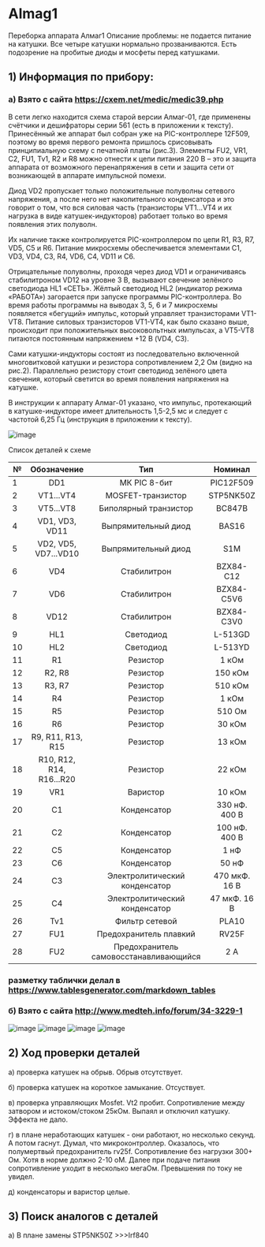 # Almag1
Переборка аппарата Алмаг1
Описание проблемы: не подается питание на катушки. Все четыре катушки нормально прозваниваются. Есть подозрение на пробитые диоды и мосфеты перед катушками.

## 1) Информация по прибору:
### а) Взято с сайта https://cxem.net/medic/medic39.php

В сети легко находится схема старой версии Алмаг-01, где применены счётчики и дешифраторы серии 561 (есть в приложении к тексту). Принесённый же аппарат был собран уже на PIC-контроллере 12F509, поэтому во время первого ремонта пришлось срисовывать принципиальную схему с печатной платы (рис.3).
Элементы FU2, VR1, C2, FU1, Tv1, R2 и R8 можно отнести к цепи питания 220 В – это и защита аппарата от возможного перенапряжения в сети и защита сети от возникающей в аппарате импульсной помехи.

Диод VD2 пропускает только положительные полуволны сетевого напряжения, а после него нет накопительного конденсатора и это говорит о том, что вся силовая часть (транзисторы VT1…VT4 и их нагрузка в виде катушек-индукторов) работает только во время появления этих полуволн.

Их наличие также контролируется PIC-контроллером по цепи R1, R3, R7, VD5, C5 и R6. Питание микросхемы обеспечивается элементами C1, VD3, VD4, C3, R4, VD6, C4, VD11 и C6.

Отрицательные полуволны, проходя через диод VD1 и ограничиваясь стабилитроном VD12 на уровне 3 В, вызывают свечение зелёного светодиода HL1 «СЕТЬ».
Жёлтый светодиод HL2 (индикатор режима «РАБОТА») загорается при запуске программы PIC-контроллера. Во время работы программы на выводах 3, 5, 6 и 7 микросхемы появляется «бегущий» импульс, который управляет транзисторами VT1-VT8. Питание силовых транзисторов VT1-VT4, как было сказано выше, происходит при положительных высоковольтных импульсах, а VT5-VT8 питаются постоянным напряжением +12 В (VD4, C3).

Сами катушки-индукторы состоят из последовательно включенной многовитковой катушки и резистора сопротивлением 2,2 Ом (видно на рис.2). Параллельно резистору стоит светодиод зелёного цвета свечения, который светится во время появления напряжения на катушке.

В инструкции к аппарату Алмаг-01 указано, что импульс, протекающий в катушке-индукторе имеет длительность 1,5-2,5 мс и следует с частотой 6,25 Гц (инструкция в приложении к тексту).

![image](https://user-images.githubusercontent.com/110164325/187070988-c9a79a22-a25c-4e47-9b47-38c744168fc9.png)

Список деталей к схеме

| №  |            Обозначение          |                       Тип                     |        Номинал       |      Количество     |      Примечание     |
|----|:-------------------------------:|:---------------------------------------------:|:--------------------:|:-------------------:|:-------------------:|
| 1  |     DD1                         |     МК PIC 8-бит                              |     PIC12F509        |     1               |                     |
| 2  |     VT1...VT4                   |     MOSFET-транзистор                         |     STP5NK50Z        |     4               |                     |
| 3  |     VT5...VT8                   |     Биполярный транзистор                     |     BC847B           |     4               |                     |
| 4  |     VD1, VD3, VD11              |     Выпрямительный диод                       |     BAS16            |     3               |                     |
| 5  |     VD2, VD5, VD7...VD10        |     Выпрямительный диод                       |     S1M              |     6               |                     |
| 6  |     VD4                         |     Стабилитрон                               |     BZX84-C12        |     1               |                     |
| 7  |     VD6                         |     Стабилитрон                               |     BZX84-C5V6       |     1               |                     |
| 8  |     VD12                        |     Стабилитрон                               |     BZX84-C3V0       |     1               |                     |
| 9  |     HL1                         |     Светодиод                                 |     L-513GD          |     1               |                     |
| 10 |     HL2                         |     Светодиод                                 |     L-513YD          |     1               |                     |
| 11 |     R1                          |     Резистор                                  |     1 кОм            |     1               |     0,5...1 Вт      |
| 12 |     R2, R8                      |     Резистор                                  |     150 кОм          |     2               |     smd 0805        |
| 13 |     R3, R7                      |     Резистор                                  |     510 кОм          |     2               |     smd 0805        |
| 14 |     R4                          |     Резистор                                  |     1 кОм            |     1               |     smd 0805        |
| 15 |     R5                          |     Резистор                                  |     510 Ом           |     1               |     smd 0805        |
| 16 |     R6                          |     Резистор                                  |     30 кОм           |     1               |     smd 0805        |
| 17 |     R9, R11, R13, R15           |     Резистор                                  |     13 кОм           |     4               |     smd 0805        |
| 18 |     R10, R12, R14, R16...R20    |     Резистор                                  |     22 кОм           |     8               |     smd 0805        |
| 19 |     VR1                         |     Варистор                                  |     10 кОм           |     1               |                     |
| 20 |     C1                          |     Конденсатор                               |     330 нФ. 400 В    |     1               |                     |
| 21 |     C2                          |     Конденсатор                               |     100 нФ. 400 В    |     1               |                     |
| 22 |     C5                          |     Конденсатор                               |     1 нФ             |     1               |     smd 0805        |
| 23 |     C6                          |     Конденсатор                               |     50 нФ            |     1               |     smd 0805        |
| 24 |     C3                          |     Электролитический конденсатор             |     470 мкФ. 16 В    |     1               |                     |
| 25 |     C4                          |     Электролитический конденсатор             |     47 мкФ. 16 В     |     1               |                     |
| 26 |     Tv1                         |     Фильтр сетевой                            |     PLA10            |     1               |                     |
| 27 |     FU1                         |     Предохранитель плавкий                    |     RV25F            |     1               |                     |
| 28 |     FU2                         |     Предохранитель самовосстанавливающийся    |     2 А              |     1               |     MF-R            |

### разметку таблички делал в https://www.tablesgenerator.com/markdown_tables

### б) Взято с сайта http://www.medteh.info/forum/34-3229-1
![image](https://user-images.githubusercontent.com/110164325/187071424-b59b7e5d-6259-4a25-b699-bc3270f0b0d6.png)
![image](https://user-images.githubusercontent.com/110164325/187071431-d52ab218-3ebb-449d-9f69-f91798529708.png)
![image](https://user-images.githubusercontent.com/110164325/187071434-0634787e-b6f0-4ad1-aca2-12d8e8cadf59.png)
![image](https://user-images.githubusercontent.com/110164325/187071444-13e8e180-0a32-441a-b8a6-cb96491769d1.png)

## 2) Ход проверки деталей
а) проверка катушек на обрыв. Обрыв отсутствует.

б) проверка катушек на короткое замыкание. Отсуствует.

в) проверка управляющих Mosfet. Vt2 пробит. Сопротивление между затвором и истоком/стоком 25кОм. Выпаял и отключил катушку. Эффекта не дало.

г) в плане неработающих катушек - они работают, но несколько секунд. А потом гаснут. Думал, что микроконтроллер. Оказалось, что полумертвый предохранитель rv25f. Сопротивление без нагрузки 300+ Ом. Хотя в норме должно 2-10 оМ. Далее при подаче питания сопротивление уходит в несколько мегаОм. Превышения по току не увидел.

д) конденсаторы и варистор целые.
## 3) Поиск аналогов с деталей
а) В плане замены STP5NK50Z >>>Irf840

